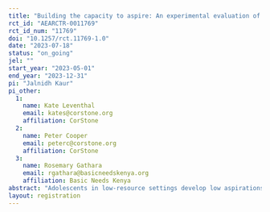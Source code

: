 ```yaml
---
title: "Building the capacity to aspire: An experimental evaluation of Youth First Kenya"
rct_id: "AEARCTR-0011769"
rct_id_num: "11769"
doi: "10.1257/rct.11769-1.0"
date: "2023-07-18"
status: "on_going"
jel: ""
start_year: "2023-05-01"
end_year: "2023-12-31"
pi: "Jalnidh Kaur"
pi_other:
  1:
    name: Kate Leventhal
    email: kates@corstone.org
    affiliation: CorStone
  2:
    name: Peter Cooper
    email: peterc@corstone.org
    affiliation: CorStone
  3:
    name: Rosemary Gathara
    email: rgathara@basicneedskenya.org
    affiliation: Basic Needs Kenya
abstract: "Adolescents in low-resource settings develop low aspirations when faced with life pressures leading to an aspirations trap. We expose eighth-graders in Kenya to a psychosocial intervention (Youth First-Kenya) that aims to bridge the gap between the perception of one’s abilities and what is achievable. We examine the impact on aspirations, enrolment, and achievement of students."
layout: registration
---
```


